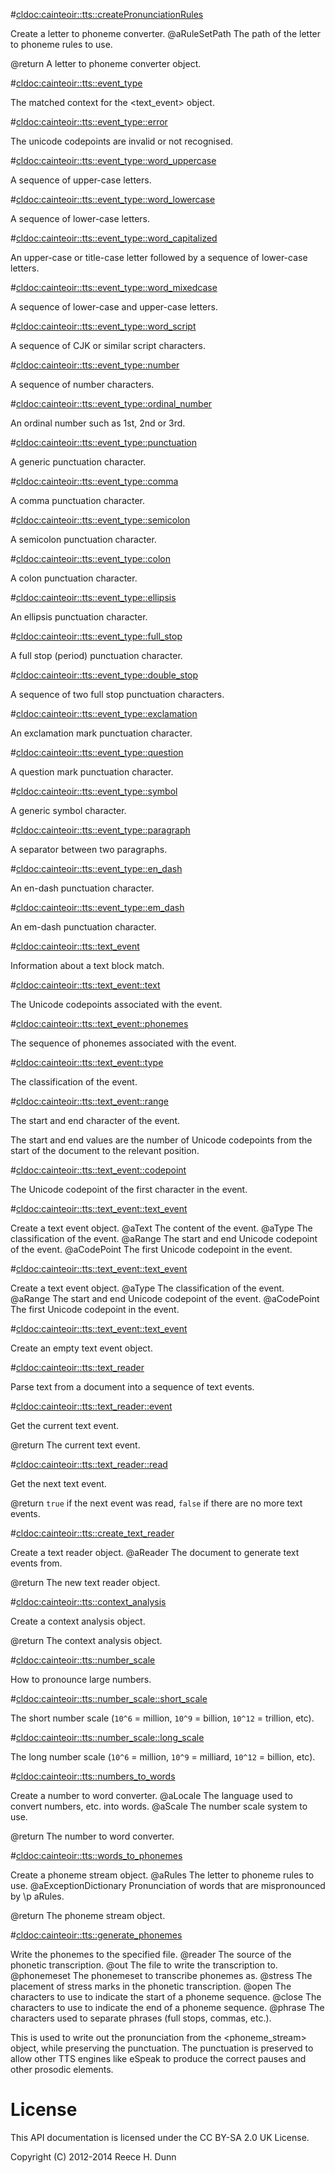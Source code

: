 #<cldoc:cainteoir::tts::createPronunciationRules>

Create a letter to phoneme converter.
@aRuleSetPath The path of the letter to phoneme rules to use.

@return A letter to phoneme converter object.

#<cldoc:cainteoir::tts::event_type>

The matched context for the <text_event> object.

#<cldoc:cainteoir::tts::event_type::error>

The unicode codepoints are invalid or not recognised.

#<cldoc:cainteoir::tts::event_type::word_uppercase>

A sequence of upper-case letters.

#<cldoc:cainteoir::tts::event_type::word_lowercase>

A sequence of lower-case letters.

#<cldoc:cainteoir::tts::event_type::word_capitalized>

An upper-case or title-case letter followed by a sequence of lower-case letters.

#<cldoc:cainteoir::tts::event_type::word_mixedcase>

A sequence of lower-case and upper-case letters.

#<cldoc:cainteoir::tts::event_type::word_script>

A sequence of CJK or similar script characters.

#<cldoc:cainteoir::tts::event_type::number>

A sequence of number characters.

#<cldoc:cainteoir::tts::event_type::ordinal_number>

An ordinal number such as 1st, 2nd or 3rd.

#<cldoc:cainteoir::tts::event_type::punctuation>

A generic punctuation character.

#<cldoc:cainteoir::tts::event_type::comma>

A comma punctuation character.

#<cldoc:cainteoir::tts::event_type::semicolon>

A semicolon punctuation character.

#<cldoc:cainteoir::tts::event_type::colon>

A colon punctuation character.

#<cldoc:cainteoir::tts::event_type::ellipsis>

An ellipsis punctuation character.

#<cldoc:cainteoir::tts::event_type::full_stop>

A full stop (period) punctuation character.

#<cldoc:cainteoir::tts::event_type::double_stop>

A sequence of two full stop punctuation characters.

#<cldoc:cainteoir::tts::event_type::exclamation>

An exclamation mark punctuation character.

#<cldoc:cainteoir::tts::event_type::question>

A question mark punctuation character.

#<cldoc:cainteoir::tts::event_type::symbol>

A generic symbol character.

#<cldoc:cainteoir::tts::event_type::paragraph>

A separator between two paragraphs.

#<cldoc:cainteoir::tts::event_type::en_dash>

An en-dash punctuation character.

#<cldoc:cainteoir::tts::event_type::em_dash>

An em-dash punctuation character.

#<cldoc:cainteoir::tts::text_event>

Information about a text block match.

#<cldoc:cainteoir::tts::text_event::text>

The Unicode codepoints associated with the event.

#<cldoc:cainteoir::tts::text_event::phonemes>

The sequence of phonemes associated with the event.

#<cldoc:cainteoir::tts::text_event::type>

The classification of the event.

#<cldoc:cainteoir::tts::text_event::range>

The start and end character of the event.

The start and end values are the number of Unicode codepoints from the start of
the document to the relevant position.

#<cldoc:cainteoir::tts::text_event::codepoint>

The Unicode codepoint of the first character in the event.

#<cldoc:cainteoir::tts::text_event::text_event>

Create a text event object.
@aText      The content of the event.
@aType      The classification of the event.
@aRange     The start and end Unicode codepoint of the event.
@aCodePoint The first Unicode codepoint in the event.

#<cldoc:cainteoir::tts::text_event::text_event>

Create a text event object.
@aType      The classification of the event.
@aRange     The start and end Unicode codepoint of the event.
@aCodePoint The first Unicode codepoint in the event.

#<cldoc:cainteoir::tts::text_event::text_event>

Create an empty text event object.

#<cldoc:cainteoir::tts::text_reader>

Parse text from a document into a sequence of text events.

#<cldoc:cainteoir::tts::text_reader::event>

Get the current text event.

@return The current text event.

#<cldoc:cainteoir::tts::text_reader::read>

Get the next text event.

@return `true` if the next event was read, `false` if there are no more text events.

#<cldoc:cainteoir::tts::create_text_reader>

Create a text reader object.
@aReader The document to generate text events from.

@return The new text reader object.

#<cldoc:cainteoir::tts::context_analysis>

Create a context analysis object.

@return The context analysis object.

#<cldoc:cainteoir::tts::number_scale>

How to pronounce large numbers.

#<cldoc:cainteoir::tts::number_scale::short_scale>

The short number scale (`10^6` = million, `10^9` = billion, `10^12` = trillion, etc).

#<cldoc:cainteoir::tts::number_scale::long_scale>

The long number scale (`10^6` = million, `10^9` = milliard, `10^12` = billion, etc).

#<cldoc:cainteoir::tts::numbers_to_words>

Create a number to word converter.
@aLocale The language used to convert numbers, etc. into words.
@aScale  The number scale system to use.

@return The number to word converter.

#<cldoc:cainteoir::tts::words_to_phonemes>

Create a phoneme stream object.
@aRules               The letter to phoneme rules to use.
@aExceptionDictionary Pronunciation of words that are mispronounced by \p aRules.

@return The phoneme stream object.

#<cldoc:cainteoir::tts::generate_phonemes>

Write the phonemes to the specified file.
@reader     The source of the phonetic transcription.
@out        The file to write the transcription to.
@phonemeset The phonemeset to transcribe phonemes as.
@stress     The placement of stress marks in the phonetic transcription.
@open       The characters to use to indicate the start of a phoneme sequence.
@close      The characters to use to indicate the end of a phoneme sequence.
@phrase     The characters used to separate phrases (full stops, commas, etc.).

This is used to write out the pronunciation from the <phoneme_stream> object,
while preserving the punctuation. The punctuation is preserved to allow other
TTS engines like eSpeak to produce the correct pauses and other prosodic elements.

# License

This API documentation is licensed under the CC BY-SA 2.0 UK License.

Copyright (C) 2012-2014 Reece H. Dunn
